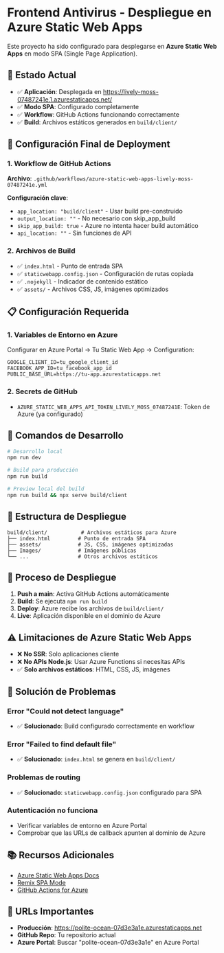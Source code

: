 # Frontend Antivirus - Despliegue en Azure Static Web Apps

Este proyecto ha sido configurado para desplegarse en **Azure Static Web Apps** en modo SPA (Single Page Application).

## 🚀 Estado Actual
- ✅ **Aplicación**: Desplegada en https://lively-moss-07487241e.1.azurestaticapps.net/
- ✅ **Modo SPA**: Configurado completamente
- ✅ **Workflow**: GitHub Actions funcionando correctamente
- ✅ **Build**: Archivos estáticos generados en `build/client/`

## 🔧 Configuración Final de Deployment

### 1. Workflow de GitHub Actions
**Archivo**: `.github/workflows/azure-static-web-apps-lively-moss-07487241e.yml`

**Configuración clave**:
- `app_location: "build/client"` - Usar build pre-construido
- `output_location: ""` - No necesario con skip_app_build
- `skip_app_build: true` - Azure no intenta hacer build automático
- `api_location: ""` - Sin funciones de API

### 2. Archivos de Build
- ✅ `index.html` - Punto de entrada SPA
- ✅ `staticwebapp.config.json` - Configuración de rutas copiada
- ✅ `.nojekyll` - Indicador de contenido estático
- ✅ `assets/` - Archivos CSS, JS, imágenes optimizados

## 📋 Configuración Requerida

### 1. Variables de Entorno en Azure

Configurar en Azure Portal → Tu Static Web App → Configuration:

```
GOOGLE_CLIENT_ID=tu_google_client_id
FACEBOOK_APP_ID=tu_facebook_app_id
PUBLIC_BASE_URL=https://tu-app.azurestaticapps.net
```

### 2. Secrets de GitHub

- `AZURE_STATIC_WEB_APPS_API_TOKEN_LIVELY_MOSS_07487241E`: Token de Azure (ya configurado)

## 🔧 Comandos de Desarrollo

```bash
# Desarrollo local
npm run dev

# Build para producción
npm run build

# Preview local del build
npm run build && npx serve build/client
```

## 📁 Estructura de Despliegue

```
build/client/           # Archivos estáticos para Azure
├── index.html         # Punto de entrada SPA
├── assets/            # JS, CSS, imágenes optimizadas
├── Images/            # Imágenes públicas
└── ...                # Otros archivos estáticos
```

## 🔄 Proceso de Despliegue

1. **Push a main**: Activa GitHub Actions automáticamente
2. **Build**: Se ejecuta `npm run build`
3. **Deploy**: Azure recibe los archivos de `build/client/`
4. **Live**: Aplicación disponible en el dominio de Azure

## ⚠️ Limitaciones de Azure Static Web Apps

- ❌ **No SSR**: Solo aplicaciones cliente
- ❌ **No APIs Node.js**: Usar Azure Functions si necesitas APIs
- ✅ **Solo archivos estáticos**: HTML, CSS, JS, imágenes

## 🐛 Solución de Problemas

### Error "Could not detect language"

- ✅ **Solucionado**: Build configurado correctamente en workflow

### Error "Failed to find default file"

- ✅ **Solucionado**: `index.html` se genera en `build/client/`

### Problemas de routing

- ✅ **Solucionado**: `staticwebapp.config.json` configurado para SPA

### Autenticación no funciona

- Verificar variables de entorno en Azure Portal
- Comprobar que las URLs de callback apunten al dominio de Azure

## 📚 Recursos Adicionales

- [Azure Static Web Apps Docs](https://docs.microsoft.com/en-us/azure/static-web-apps/)
- [Remix SPA Mode](https://remix.run/guides/spa-mode)
- [GitHub Actions for Azure](https://github.com/Azure/static-web-apps-deploy)

## 🔗 URLs Importantes

- **Producción**: https://polite-ocean-07d3e3a1e.azurestaticapps.net
- **GitHub Repo**: Tu repositorio actual
- **Azure Portal**: Buscar "polite-ocean-07d3e3a1e" en Azure Portal

